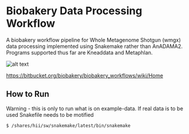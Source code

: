 # Biobakery Data Processing Workflow 

A biobakery workflow pipeline for Whole Metagenome Shotgun (wmgx) data processing implemented using Snakemake rather than AnADAMA2. Programs supported thus far are Kneaddata and Metaphlan. 


![alt text](https://bitbucket.org/repo/5pd5AR/images/2528193080-wms_workflow.jpg)


https://bitbucket.org/biobakery/biobakery_workflows/wiki/Home


## How to Run 
Warning - this is only to run what is on example-data. If real data is to be used Snakefile needs to be motified 

    $ /shares/hii/sw/snakemake/latest/bin/snakemake 
